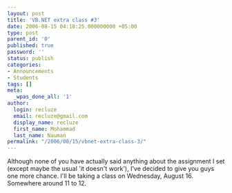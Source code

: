 ```yaml
---
layout: post
title: 'VB.NET extra class #3'
date: 2006-08-15 04:18:25.000000000 +05:00
type: post
parent_id: '0'
published: true
password: ''
status: publish
categories:
- Announcements
- Students
tags: []
meta:
  _wpas_done_all: '1'
author:
  login: recluze
  email: recluze@gmail.com
  display_name: recluze
  first_name: Mohammad
  last_name: Nauman
permalink: "/2006/08/15/vbnet-extra-class-3/"
---
```

Although none of you have actually said anything about the assignment I set (except maybe the usual 'it doesn't work'), I've decided to give you guys one more chance. I'll be taking a class on Wednesday, August 16. Somewhere around 11 to 12.

